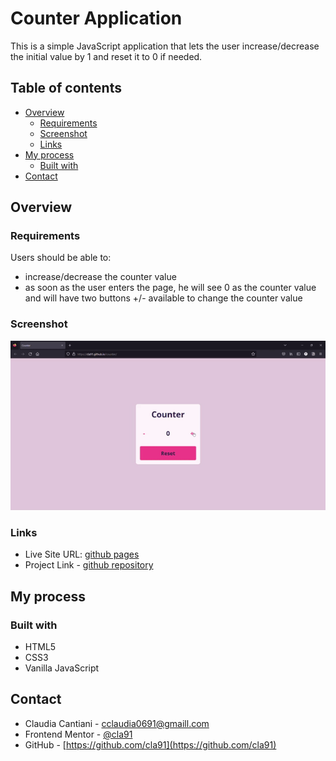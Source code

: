 # Counter Application

This is a simple JavaScript application that lets the user increase/decrease the initial value by 1 and reset it to 0 if needed.

## Table of contents

- [Overview](#overview)
  - [Requirements](#requirements)
  - [Screenshot](#screenshot)
  - [Links](#links)
- [My process](#my-process)
  - [Built with](#built-with)
- [Contact](#contact)


## Overview

### Requirements

Users should be able to:

- increase/decrease the counter value
- as soon as the user enters the page, he will see 0 as the counter value and will have two buttons +/- available to change the counter value


### Screenshot

![](./counter-application.gif)


### Links

- Live Site URL: [github pages](https://cla91.github.io/counter/)
- Project Link - [github repository](https://github.com/cla91/counter)

## My process

### Built with

- HTML5
- CSS3
- Vanilla JavaScript

## Contact
- Claudia Cantiani - [cclaudia0691@gmaill.com](cclaudia0691@gmail.com)
- Frontend Mentor - [@cla91](https://www.frontendmentor.io/profile/cla91)
- GitHub - [https://github.com/cla91](https://github.com/cla91)
